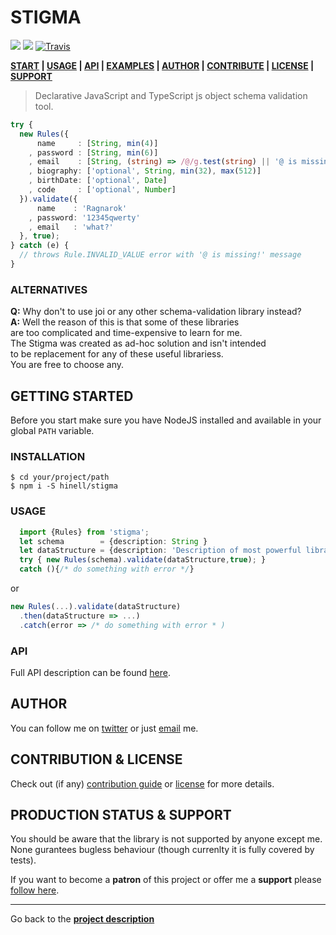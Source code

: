 <!-- [![Image caption](/project.logo.jpg)](#) -->


# STIGMA
[d]: #stigma

![](https://img.shields.io/github/license/hinell/stigma.svg?style=flat-square)
![](https://img.shields.io/github/package-json/v/hinell/stigma.svg?style=flat-square)
[![Travis](https://img.shields.io/travis/hinell/stigma.svg?style=flat-square)](https://travis-ci.org/hinell/stigma)

**[START][gt] | [USAGE][u] | [API][a] | [EXAMPLES][exmp] | [AUTHOR][auth] | [CONTRIBUTE][cpl] | [LICENSE][cpl] | [SUPPORT][ps]**

[exmp]: api.md#examples
[a]: api.md

> Declarative JavaScript and TypeScript js object schema validation tool.

```typescript
try {
  new Rules({
      name     : [String, min(4)]
    , password : [String, min(6)]
    , email    : [String, (string) => /@/g.test(string) || '@ is missing!']
    , biography: ['optional', String, min(32), max(512)]
    , birthDate: ['optional', Date]
    , code     : ['optional', Number]
  }).validate({
      name    : 'Ragnarok'
    , password: '12345qwerty'
    , email   : 'what?'
  }, true);
} catch (e) {
  // throws Rule.INVALID_VALUE error with '@ is missing!' message
}
```

### ALTERNATIVES
**Q:** Why don't to use joi or any other schema-validation library instead?
<br>**A:** Well the reason of this is that some of these libraries
<br>are too complicated and time-expensive to learn for me.
<br>The Stigma was created as ad-hoc solution and isn't intended 
<br>to be replacement for any of these useful librariess.
<br>You are free to choose any.

## GETTING STARTED
[gt]: #getting-started 'Getting started guide'
[rq]: #requirements
Before you start make sure you have NodeJS installed and available in your global ``PATH`` variable.

### INSTALLATION
[i]: #installation 'Installation guide' 

```shell
$ cd your/project/path
$ npm i -S hinell/stigma 
```
### USAGE
[u]: #usage 'Product usage'

```typescript
  import {Rules} from 'stigma';
  let schema        = {description: String }
  let dataStructure = {description: 'Description of most powerful library ever....'};
  try { new Rules(schema).validate(dataStructure,true); } 
  catch (){/* do something with error */}
```
or
```typescript
new Rules(...).validate(dataStructure)
  .then(dataStructure => ...)
  .catch(error => /* do something with error * )
```
### API
Full API description can be found [here][a].

## AUTHOR
[auth]: #author 'Credits & author\'s contacts info'
You can follow me on [twitter](https://twitter.com/biteofpie) or just [email](mailto:al.neodim@gmail.com) me.

## CONTRIBUTION & LICENSE
[cpl]:#contribution--license 'Contribution guide & license info'

Check out (if any) [contribution guide](CONTRIBUTION) or [license](LICENSE) for more details.

## PRODUCTION STATUS & SUPPORT
[ps]: #production-status--support 'Production use disclaimer & support info'

You should be aware that the library is not supported by anyone except me.
<br>None gurantees bugless behaviour (though currenlty it is fully covered by tests). 

If you want to become a **patron** of this project or offer me a **support** please [follow here][auth].

<hr>

Go back to the **[project description][d]**
